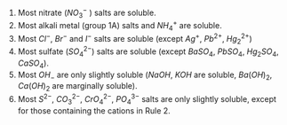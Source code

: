 1. Most nitrate ($NO_3^-$ ) salts are soluble.  
2. Most alkali metal (group 1A) salts and $NH_4^+$ are soluble.  
3. Most $Cl^-$, $Br^-$ and $I^-$ salts are soluble (except $Ag^+$, $Pb^{2+}$, $Hg_2^{2+}$)  
4. Most sulfate ($SO_4^{2-}$) salts are soluble (except $BaSO_4$, $PbSO_4$, $Hg_2SO_4$, $CaSO_4$).  
5. Most $OH_-$ are only slightly soluble ($NaOH$, $KOH$ are soluble, $Ba(OH)_2$, $Ca(OH)_2$ are marginally soluble).  
6. Most $S^{2-}$, $CO_3^{2-}$, $CrO_4^{2-}$, $PO_4^{3-}$ salts are only slightly soluble, except for those containing the cations in Rule 2.  